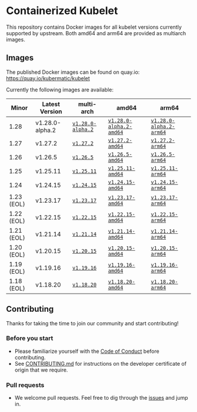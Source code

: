 # Containerized Kubelet

This repository contains Docker images for all kubelet versions currently supported by upstream.
Both amd64 and arm64 are provided as multiarch images.

## Images

The published Docker images can be found on quay.io: https://quay.io/kubermatic/kubelet

Currently the following images are available:

<!-- versions_start -->
| Minor | Latest Version | multi-arch | amd64 | arm64 |
| ----- | ------- | ---------- | ----- | ----- |
| 1.28 | v1.28.0-alpha.2 | [`v1.28.0-alpha.2`](https://quay.io/kubermatic/kubelet:v1.28.0-alpha.2) | [`v1.28.0-alpha.2-amd64`](https://quay.io/kubermatic/kubelet:v1.28.0-alpha.2-amd64) | [`v1.28.0-alpha.2-arm64`](https://quay.io/kubermatic/kubelet:v1.28.0-alpha.2-arm64) |
| 1.27 | v1.27.2 | [`v1.27.2`](https://quay.io/kubermatic/kubelet:v1.27.2) | [`v1.27.2-amd64`](https://quay.io/kubermatic/kubelet:v1.27.2-amd64) | [`v1.27.2-arm64`](https://quay.io/kubermatic/kubelet:v1.27.2-arm64) |
| 1.26 | v1.26.5 | [`v1.26.5`](https://quay.io/kubermatic/kubelet:v1.26.5) | [`v1.26.5-amd64`](https://quay.io/kubermatic/kubelet:v1.26.5-amd64) | [`v1.26.5-arm64`](https://quay.io/kubermatic/kubelet:v1.26.5-arm64) |
| 1.25 | v1.25.11 | [`v1.25.11`](https://quay.io/kubermatic/kubelet:v1.25.11) | [`v1.25.11-amd64`](https://quay.io/kubermatic/kubelet:v1.25.11-amd64) | [`v1.25.11-arm64`](https://quay.io/kubermatic/kubelet:v1.25.11-arm64) |
| 1.24 | v1.24.15 | [`v1.24.15`](https://quay.io/kubermatic/kubelet:v1.24.15) | [`v1.24.15-amd64`](https://quay.io/kubermatic/kubelet:v1.24.15-amd64) | [`v1.24.15-arm64`](https://quay.io/kubermatic/kubelet:v1.24.15-arm64) |
| 1.23 (EOL) | v1.23.17 | [`v1.23.17`](https://quay.io/kubermatic/kubelet:v1.23.17) | [`v1.23.17-amd64`](https://quay.io/kubermatic/kubelet:v1.23.17-amd64) | [`v1.23.17-arm64`](https://quay.io/kubermatic/kubelet:v1.23.17-arm64) |
| 1.22 (EOL) | v1.22.15 | [`v1.22.15`](https://quay.io/kubermatic/kubelet:v1.22.15) | [`v1.22.15-amd64`](https://quay.io/kubermatic/kubelet:v1.22.15-amd64) | [`v1.22.15-arm64`](https://quay.io/kubermatic/kubelet:v1.22.15-arm64) |
| 1.21 (EOL) | v1.21.14 | [`v1.21.14`](https://quay.io/kubermatic/kubelet:v1.21.14) | [`v1.21.14-amd64`](https://quay.io/kubermatic/kubelet:v1.21.14-amd64) | [`v1.21.14-arm64`](https://quay.io/kubermatic/kubelet:v1.21.14-arm64) |
| 1.20 (EOL) | v1.20.15 | [`v1.20.15`](https://quay.io/kubermatic/kubelet:v1.20.15) | [`v1.20.15-amd64`](https://quay.io/kubermatic/kubelet:v1.20.15-amd64) | [`v1.20.15-arm64`](https://quay.io/kubermatic/kubelet:v1.20.15-arm64) |
| 1.19 (EOL) | v1.19.16 | [`v1.19.16`](https://quay.io/kubermatic/kubelet:v1.19.16) | [`v1.19.16-amd64`](https://quay.io/kubermatic/kubelet:v1.19.16-amd64) | [`v1.19.16-arm64`](https://quay.io/kubermatic/kubelet:v1.19.16-arm64) |
| 1.18 (EOL) | v1.18.20 | [`v1.18.20`](https://quay.io/kubermatic/kubelet:v1.18.20) | [`v1.18.20-amd64`](https://quay.io/kubermatic/kubelet:v1.18.20-amd64) | [`v1.18.20-arm64`](https://quay.io/kubermatic/kubelet:v1.18.20-arm64) |


<!-- versions_end -->

## Contributing

Thanks for taking the time to join our community and start contributing!

### Before you start

* Please familiarize yourself with the [Code of Conduct][3] before contributing.
* See [CONTRIBUTING.md][2] for instructions on the developer certificate of origin that we require.

### Pull requests

* We welcome pull requests. Feel free to dig through the [issues][1] and jump in.

[1]: https://github.com/kubermatic/kubelet/issues
[2]: https://github.com/kubermatic/kubelet/blob/main/CONTRIBUTING.md
[3]: https://github.com/kubermatic/kubelet/blob/main/CODE_OF_CONDUCT.md

[11]: https://groups.google.com/forum/#!forum/kubermatic-dev
[12]: https://kubermatic.slack.com/messages/kubelet
